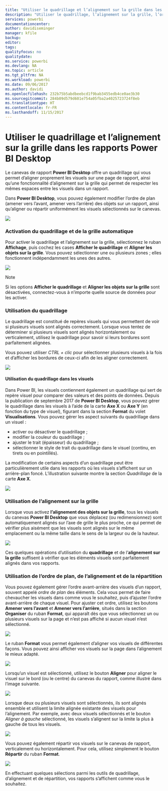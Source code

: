 ```yaml
---
title: "Utiliser le quadrillage et l’alignement sur la grille dans les rapports Power BI Desktop"
description: "Utiliser le quadrillage, l’alignement sur la grille, l’ordre de plan, l’alignement et la distribution dans les rapports Power BI Desktop"
services: powerbi
documentationcenter: 
author: davidiseminger
manager: kfile
backup: 
editor: 
tags: 
qualityfocus: no
qualitydate: 
ms.service: powerbi
ms.devlang: NA
ms.topic: article
ms.tgt_pltfrm: NA
ms.workload: powerbi
ms.date: 09/06/2017
ms.author: davidi
ms.openlocfilehash: 232b75b5abdbeebcd1f9bab3455edb4ce0ae3b30
ms.sourcegitcommit: 284b09d579d601e754a05fba2a4025723724f8eb
ms.translationtype: HT
ms.contentlocale: fr-FR
ms.lasthandoff: 11/15/2017
---
```

# <a name="use-gridlines-and-snap-to-grid-in-power-bi-desktop-reports"></a>Utiliser le quadrillage et l’alignement sur la grille dans les rapports Power BI Desktop
Le canevas de rapport **Power BI Desktop** offre un quadrillage qui vous permet d’aligner proprement les visuels sur une page de rapport, ainsi qu’une fonctionnalité d’alignement sur la grille qui permet de respecter les mêmes espaces entre les visuels dans un rapport.

Dans **Power BI Desktop**, vous pouvez également modifier l’ordre de plan (amener vers l’avant, amener vers l’arrière) des objets sur un rapport, ainsi qu’aligner ou répartir uniformément les visuels sélectionnés sur le canevas.

![](media/desktop-gridlines-snap-to-grid/snap-to-grid_0.png)

### <a name="enabling-gridlines-and-snap-to-grid"></a>Activation du quadrillage et de la grille automatique
Pour activer le quadrillage et l’alignement sur la grille, sélectionnez le ruban **Affichage**, puis cochez les cases **Afficher le quadrillage** et **Aligner les objets sur la grille**. Vous pouvez sélectionner une ou plusieurs zones ; elles fonctionnent indépendamment les unes des autres.

![](media/desktop-gridlines-snap-to-grid/snap-to-grid_1.png)

> [!NOTE]
> Si les options **Afficher le quadrillage** et **Aligner les objets sur la grille** sont désactivées, connectez-vous à n’importe quelle source de données pour les activer.
> 
> 

### <a name="using-gridlines"></a>Utilisation du quadrillage
Le quadrillage est constitué de repères visuels qui vous permettent de voir si plusieurs visuels sont alignés correctement. Lorsque vous tentez de déterminer si plusieurs visuels sont alignés horizontalement ou verticalement, utilisez le quadrillage pour savoir si leurs bordures sont parfaitement alignées.

Vous pouvez utiliser *CTRL + clic* pour sélectionner plusieurs visuels à la fois et d’afficher les bordures de ceux-ci afin de les aligner correctement.

![](media/desktop-gridlines-snap-to-grid/snap-to-grid_2.png)

#### <a name="using-gridlines-inside-visuals"></a>Utilisation du quadrillage dans les visuels
Dans Power BI, les visuels contiennent également un quadrillage qui sert de repère visuel pour comparer des valeurs et des points de données. Depuis la publication de septembre 2017 de **Power BI Desktop**, vous pouvez gérer le quadrillage dans les visuels à l’aide de la carte **Axe X** ou **Axe Y** (en fonction du type de visuel), figurant dans la section **Format** du volet **Visualisations**. Vous pouvez gérer les aspect suivants du quadrillage dans un visuel :

* activer ou désactiver le quadrillage ;
* modifier la couleur du quadrillage ;
* ajuster le trait (épaisseur) du quadrillage ;
* sélectionner le style de trait du quadrillage dans le visuel (continu, en tirets ou en pointillés).

La modification de certains aspects d’un quadrillage peut être particulièrement utile dans les rapports où les visuels s’affichent sur un arrière-plan foncé. L’illustration suivante montre la section *Quadrillage* de la carte **Axe X**.

![](media/desktop-gridlines-snap-to-grid/snap-to-grid_9.png)

### <a name="using-snap-to-grid"></a>Utilisation de l’alignement sur la grille
Lorsque vous activez **l’alignement des objets sur la grille**, tous les visuels du canevas **Power BI Desktop** que vous déplacez (ou redimensionnez) sont automatiquement alignés sur l’axe de grille le plus proche, ce qui permet de vérifier plus aisément que les visuels sont alignés sur le même emplacement ou la même taille dans le sens de la largeur ou de la hauteur.

![](media/desktop-gridlines-snap-to-grid/snap-to-grid_3.png)

Ces quelques opérations d’utilisation du **quadrillage** et de l’**alignement sur la grille** suffisent à vérifier que les éléments visuels sont parfaitement alignés dans vos rapports.

### <a name="using-z-order-align-and-distribute"></a>Utilisation de l’ordre de plan, de l’alignement et de la répartition
Vous pouvez également gérer l’ordre avant-arrière des visuels d’un rapport, souvent appelé *ordre de plan* des éléments. Cela vous permet de faire chevaucher les visuels dans comme vous le souhaitez, puis d’ajuster l’ordre avant-arrière de chaque visuel. Pour ajuster cet ordre, utilisez les boutons **Amener vers l’avant** et **Amener vers l’arrière**, situés dans la section **Organiser** du ruban **Format**, qui apparaît dès que vous sélectionnez un ou plusieurs visuels sur la page et n’est pas affiché si aucun visuel n’est sélectionné.

![](media/desktop-gridlines-snap-to-grid/snap-to-grid_4.png)

Le ruban **Format** vous permet également d’aligner vos visuels de différentes façons. Vous pouvez ainsi afficher vos visuels sur la page dans l’alignement le mieux adapté.

![](media/desktop-gridlines-snap-to-grid/snap-to-grid_5.png)

Lorsqu’un visuel est sélectionné, utilisez le bouton **Aligner** pour aligner le visuel sur le bord (ou le centre) du canevas du rapport, comme illustré dans l’image suivante.

![](media/desktop-gridlines-snap-to-grid/snap-to-grid_6.png)

Lorsque deux ou plusieurs visuels sont sélectionnés, ils sont alignés ensemble et utilisent la limite alignée existante des visuels pour l’alignement. Par exemple, avec deux visuels sélectionnés et le bouton *Aligner à gauche* sélectionné, les visuels s’alignent sur la limite la plus à gauche de tous les visuels.

![](media/desktop-gridlines-snap-to-grid/snap-to-grid_7.png)

Vous pouvez également répartir vos visuels sur le canevas de rapport, verticalement ou horizontalement. Pour cela, utilisez simplement le bouton **Répartir** du ruban **Format**.

![](media/desktop-gridlines-snap-to-grid/snap-to-grid_8.png)

En effectuant quelques sélections parmi les outils de quadrillage, d’alignement et de répartition, vos rapports s’affichent comme vous le souhaitez.

